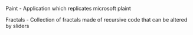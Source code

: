Paint - Application which replicates microsoft plaint 


Fractals - Collection of fractals made of recursive code that can be altered by sliders
